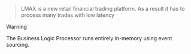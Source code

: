 > LMAX is a new retail financial trading platform. As a result it has to process many trades with low latency

> [!warning]
> The Business Logic Processor runs entirely in-memory using event sourcing.

